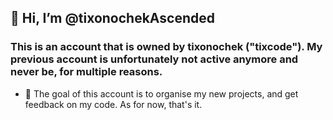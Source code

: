 ## 👋 Hi, I’m @tixonochekAscended
### This is an account that is owned by tixonochek ("tixcode"). My previous account is unfortunately not active anymore and never be, for multiple reasons. 
- 🎯 The goal of this account is to organise my new projects, and get feedback on my code. As for now, that's it.
<!---
tixonochekAscended/tixonochekAscended is a ✨ special ✨ repository because its `README.md` (this file) appears on your GitHub profile.
You can click the Preview link to take a look at your changes.
--->
